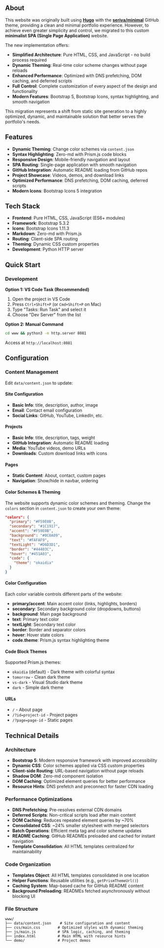 ## About

This website was originally built using **[Hugo](https://gohugo.io/)** with the **[seriva/minimal](https://github.com/seriva/minimal-hugo-theme)** GitHub theme, providing a clean and minimal portfolio experience. However, to achieve even greater simplicity and control, we migrated to this custom **minimalist SPA (Single Page Application)** website.

The new implementation offers:
- **Simplified Architecture**: Pure HTML, CSS, and JavaScript - no build process required
- **Dynamic Theming**: Real-time color scheme changes without page reloads
- **Enhanced Performance**: Optimized with DNS prefetching, DOM caching, and deferred scripts
- **Full Control**: Complete customization of every aspect of the design and functionality
- **Modern Features**: Bootstrap 5, Bootstrap Icons, syntax highlighting, and smooth navigation

This migration represents a shift from static site generation to a highly optimized, dynamic, and maintainable solution that better serves the portfolio's needs.

## Features

- **Dynamic Theming**: Change color schemes via `content.json`
- **Syntax Highlighting**: Zero-md with Prism.js code blocks
- **Responsive Design**: Mobile-friendly navigation and layout
- **SPA Routing**: Single-page application with smooth navigation
- **GitHub Integration**: Automatic README loading from GitHub repos
- **Project Showcase**: Videos, demos, and download links
- **Optimized Performance**: DNS prefetching, DOM caching, deferred scripts
- **Modern Icons**: Bootstrap Icons 5 integration

## Tech Stack

- **Frontend**: Pure HTML, CSS, JavaScript (ES6+ modules)
- **Framework**: Bootstrap 5.3.2
- **Icons**: Bootstrap Icons 1.11.3
- **Markdown**: Zero-md with Prism.js
- **Routing**: Client-side SPA routing
- **Theming**: Dynamic CSS custom properties
- **Development**: Python HTTP server

## Quick Start

### Development

**Option 1: VS Code Task (Recommended)**
1. Open the project in VS Code
2. Press `Ctrl+Shift+P` (or `Cmd+Shift+P` on Mac)
3. Type "Tasks: Run Task" and select it
4. Choose "Dev Server" from the list

**Option 2: Manual Command**
```bash
cd www && python3 -m http.server 8081
```

Access at `http://localhost:8081`

## Configuration

### Content Management

Edit `data/content.json` to update:

#### Site Configuration
- **Basic Info**: title, description, author, image
- **Email**: Contact email configuration
- **Social Links**: GitHub, YouTube, LinkedIn, etc.

#### Projects
- **Basic Info**: title, description, tags, weight
- **GitHub Integration**: Automatic README loading
- **Media**: YouTube videos, demo URLs
- **Downloads**: Custom download links with icons

#### Pages
- **Static Content**: About, contact, custom pages
- **Navigation**: Show/hide in navbar, ordering

#### Color Schemes & Theming

The website supports dynamic color schemes and theming. Change the `colors` section in `content.json` to create your own theme:

```json
"colors": {
  "primary": "#F59E0B",
  "secondary": "#1C1917", 
  "accent": "#F59E0B",
  "background": "#0C0A09",
  "text": "#FAFAF9",
  "textLight": "#D6D3D1",
  "border": "#44403C",
  "hover": "#451A03",
  "code": {
    "theme": "okaidia"
  }
}
```

#### Color Configuration
Each color variable controls different parts of the website:

- **primary/accent**: Main accent color (links, highlights, borders)
- **secondary**: Secondary background color (dropdowns, buttons)
- **background**: Main page background
- **text**: Primary text color
- **textLight**: Secondary text color
- **border**: Border and separator colors
- **hover**: Hover state colors
- **code.theme**: Prism.js syntax highlighting theme

#### Code Block Themes
Supported Prism.js themes:
- `okaidia` (default) - Dark theme with colorful syntax
- `tomorrow` - Clean dark theme
- `vs-dark` - Visual Studio dark theme
- `dark` - Simple dark theme

#### URLs

- `/` - About page
- `/?id=project-id` - Project pages  
- `/?page=page-id` - Static pages

## Technical Details

### Architecture
- **Bootstrap 5**: Modern responsive framework with improved accessibility
- **Dynamic CSS**: Color schemes applied via CSS custom properties
- **Client-side Routing**: URL-based navigation without page reloads
- **Shadow DOM**: Zero-md component isolation
- **DOM Caching**: Optimized element queries for better performance
- **Resource Hints**: DNS prefetch and preconnect for faster CDN loading

### Performance Optimizations
- **DNS Prefetching**: Pre-resolves external CDN domains
- **Deferred Scripts**: Non-critical scripts load after main content
- **DOM Caching**: Reduces repeated element queries by ~70%
- **Consolidated CSS**: ~24% smaller stylesheet with merged selectors
- **Batch Operations**: Efficient meta tag and color scheme updates
- **README Caching**: GitHub READMEs preloaded and cached for instant navigation
- **Template Consolidation**: All HTML templates centralized for maintainability

### Code Organization
- **Templates Object**: All HTML templates consolidated in one location
- **Helper Functions**: Reusable utilities (e.g., `getPrismThemeUrl()`)
- **Caching System**: Map-based cache for GitHub README content
- **Background Preloading**: READMEs fetched asynchronously without blocking UI

### File Structure
```
www/
├── data/content.json    # Site configuration and content
├── css/main.css        # Optimized styles with dynamic theming
├── js/main.js          # SPA logic, caching, and theming
├── index.html          # Main HTML with resource hints
└── demo/               # Project demos
```
